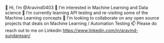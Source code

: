 👋 Hi, I’m @Aravind0403
👀 I’m interested in Machine Learning and Data science
🌱 I’m currently learning API testing and re-visiting some of the Machine Learning concepts
💞️ I’m looking to collaborate on any open source projects that deals on Machine Learning / Automation Testing
📫 Please do reach out to me on Linkedin https://www.linkedin.com/in/aravind-sundaresan/

<!---
Aravind0403/Aravind0403 is a ✨ special ✨ repository because its `README.md` (this file) appears on your GitHub profile.
You can click the Preview link to take a look at your changes.
--->
